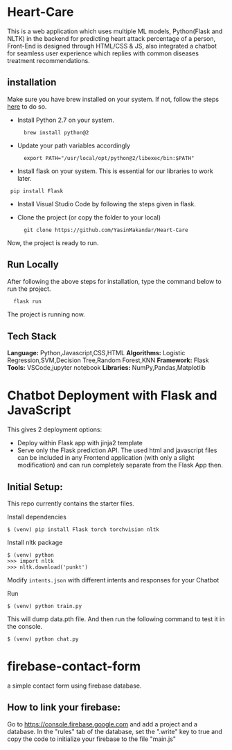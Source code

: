 # Heart-Care
This is a web application which uses multiple ML models, Python(Flask and NLTK) in the backend for predicting heart attack percentage of a person, Front-End is designed through HTML/CSS &amp; JS, also integrated a chatbot for seamless user experience which replies with common diseases treatment recommendations.



## installation

Make sure you have brew installed on your system. If not, follow the steps [here](https://brew.sh) to do so.

- Install Python 2.7 on your system.

  ```
    brew install python@2
  ```

- Update your path variables accordingly

  ```
    export PATH="/usr/local/opt/python@2/libexec/bin:$PATH"
  ```

- Install flask on your system. This is essential for our libraries to work later.

```
 pip install Flask
```

- Install Visual Studio Code by following the steps given in flask.

- Clone the project (or copy the folder to your local)

  ```
    git clone https://github.com/YasinMakandar/Heart-Care
  ```

Now, the project is ready to run.

## Run Locally

After following the above steps for installation, type the command below to run the project.

```bash
  flask run
```

The project is running now.

## Tech Stack

**Language:** Python,Javascript,CSS,HTML
**Algorithms:** Logistic Regression,SVM,Decision Tree,Random Forest,KNN
**Framework:** Flask
**Tools:** VSCode,jupyter notebook
**Libraries:** NumPy,Pandas,Matplotlib

# Chatbot Deployment with Flask and JavaScript


This gives 2 deployment options:
- Deploy within Flask app with jinja2 template
- Serve only the Flask prediction API. The used html and javascript files can be included in any Frontend application (with only a slight modification) and can run completely separate from the Flask App then.

## Initial Setup:
This repo currently contains the starter files.

Install dependencies
```
$ (venv) pip install Flask torch torchvision nltk
```
Install nltk package
```
$ (venv) python
>>> import nltk
>>> nltk.download('punkt')
```
Modify `intents.json` with different intents and responses for your Chatbot

Run
```
$ (venv) python train.py
```
This will dump data.pth file. And then run
the following command to test it in the console.
```
$ (venv) python chat.py
```
# firebase-contact-form

a simple contact form using firebase database.

## How to link your firebase:

Go to https://console.firebase.google.com and add a project and a database. In the "rules" tab of the database, set the ".write" key to true
and copy the code to initialize your firebase to the file "main.js"


